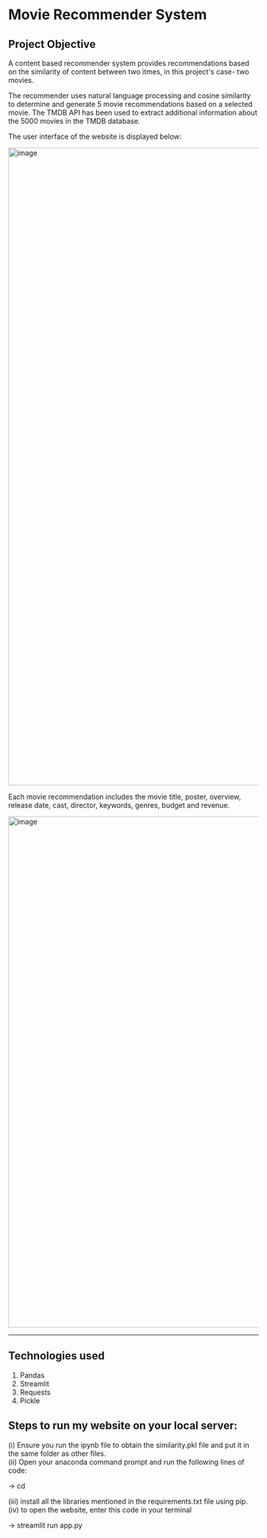 # Movie Recommender System

## Project Objective

A content based recommender system provides recommendations based on the similarity of content between two itmes, in this project's case- two movies. 

The recommender uses natural language processing and cosine similarity to determine and generate 5 movie recommendations based on a selected movie. The TMDB API has been used to extract additional information about the 5000 movies in the TMDB database. 

The user interface of the website is displayed below:

<img width="1280" alt="image" src="https://user-images.githubusercontent.com/106082126/208078054-10c4f1f7-a9bb-4ef1-aa7e-ac45aca658d1.png">

Each movie recommendation includes the movie title, poster, overview, release date, cast, director, keywords, genres, budget and revenue. 

<img width="1026" alt="image" src="https://user-images.githubusercontent.com/106082126/208078151-1d698d33-c34f-47d5-a462-e5dac697184f.png">

---

## Technologies used

1. Pandas
2. Streamlit
3. Requests
4. Pickle


## Steps to run my website on your local server:

(i) Ensure you run the ipynb file to obtain the similarity.pkl file and put it in the same folder as other files.   
(ii) Open your anaconda command prompt and run the following lines of code:  

-> cd <folder path>

(iii) install all the libraries mentioned in the requirements.txt file using pip.    
(iv) to open the website, enter this code in your terminal

-> streamlit run app.py




